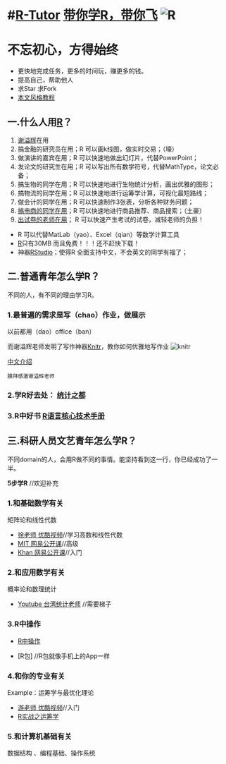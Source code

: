 #[R-Tutor](http://cran.r-project.org/doc/contrib/Liu-FAQ.pdf)
[带你学R，带你飞](http://yishuo.org/r/2012/01/19/how-to-learn-r-by-reading-books.html)
![R](https://pbs.twimg.com/profile_images/508630159461580801/SPEYeilx_400x400.jpeg)
=======

# 不忘初心，方得始终
 * 更快地完成任务，更多的时间玩，赚更多的钱。
 * 提高自己，帮助他人
 * 求Star 求Fork
 * [本文风格教程](https://github.com/harryprince/R-Tutor/tree/master/R-MarkDown)

## 一.什么人用[R](http://mirror.bjtu.edu.cn/cran/)？

1. [谢溢辉](http://yihui.name/cn/)在用
2. 搞金融的研究员在用；R 可以画k线图，做实时交易；（壕）
3. 做演讲的嘉宾在用；R 可以快速地做出幻灯片，代替PowerPoint；
4. 发论文的研究生在用；R 可以写出所有数学符号，代替MathType，论文必备；
5. 搞生物的同学在用；R 可以快速地进行生物统计分析，画出优雅的图形；
6. 搞物流的同学在用；R 可以快速地进行运筹学计算，可视化最短路线；
7. 做会计的同学在用；R 可以快速制作3张表，分析各种财务问题；
8. [搞电商的同学在用](http://www.bjt.name/2014/09/mail-from-audience/)；R 可以快速地进行商品推荐、商品搜索；（土豪）
9. [出试卷的老师在用](http://www.loyhome.com/%E6%9C%89%E8%B6%A3%E7%9A%84r%E5%8C%85-%E8%AF%95%E5%8D%B7%E7%94%9F%E6%88%90%E5%99%A8-2/)； R 可以快速产生考试的试卷，减轻老师的负担！

* R 可以代替MatLab（yao）、Excel（qian）等数学计算工具
* [R](http://mirror.bjtu.edu.cn/cran/)只有30MB 而且免费！！！还不赶快下载！
* 神器[RStudio](http://www.rstudio.com/products/rstudio/download/)；使得R 全面支持中文，不会英文的同学有福了；

## 二.普通青年怎么学R？

不同的人，有不同的理由学习R。

### 1.最普遍的需求是写（chao）作业，做展示
以前都用（dao）office（ban）

而谢溢辉老师发明了写作神器[Knitr](http://yihui.name/knitr/)，教你如何优雅地写作业
![knitr](http://yihui.name/knitr/images/knit-logo.png)

[中文介绍]( http://cos.name/tag/knitr/)

```
膜拜感激谢溢辉老师
```

### 2.学R好去处：  [统计之都](http://cos.name)


### 3.R中好书 [R语言核心技术手册](http://item.jd.com/11520666.html?utm_source=p.yiqifa.com&utm_medium=tuiguang&utm_campaign=t_1_755954&utm_term=42fad2096e0d4ec99989abb0855e0248)

## 三.科研人员文艺青年怎么学R？

不同domain的人，会用R做不同的事情。能坚持看到这一行，你已经成功了一半。

**5步学R**   //欢迎补充

### 1.和基础数学有关

矩阵论和线性代数
* [徐老师 优酷视频](http://i.youku.com/u/UMTIwMTA4MDczNg==)//学习高数和线性代数
* [MIT 网易公开课](http://v.163.com/special/opencourse/daishu.html)//高级
* [Khan 网易公开课](http://v.163.com/special/Khan/linearalgebra.html)//入门

### 2.和应用数学有关

 概率论和数理统计
* [Youtube 台湾统计老师](https://www.youtube.com/channel/UCp4PY14p-zim26ACwfCzTvQ) //需要梯子

### 3.R中操作

* [R中操作](https://github.com/harryprince/R-Tutor/tree/master/R%26Matrix)

* [R包] //R包就像手机上的App一样

### 4.和你的专业有关

Example：运筹学与最优化理论 

* [游老师 优酷视频](http://i.youku.com/u/UMjA2MTkyNTA0/videos)//入门
*  [R实战之运筹学](https://github.com/harryprince/Operation-Research-with-R)

### 5.和计算机基础有关

数据结构 、编程基础、操作系统
